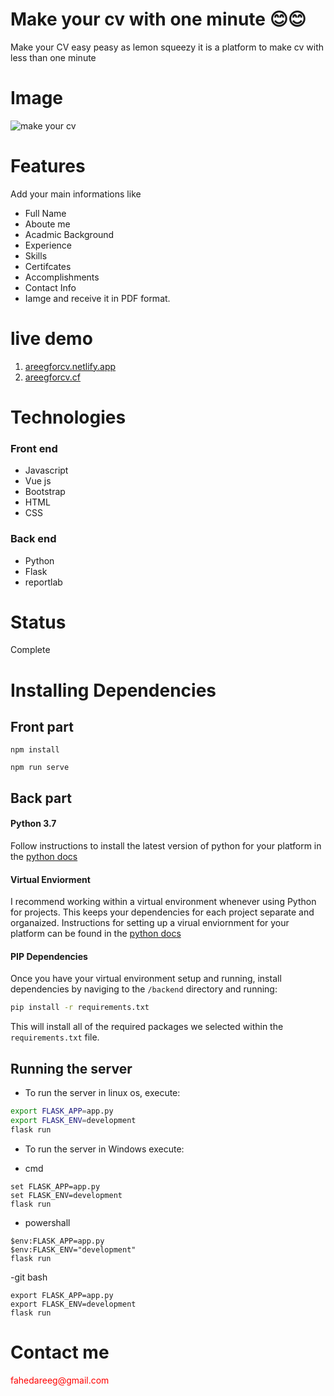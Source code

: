 # Make your cv with one minute 😊😊
Make your CV easy peasy as lemon squeezy it is a platform to make cv with less than one minute 

# Image
![make your cv](https://user-images.githubusercontent.com/30151596/117553100-25a34600-b058-11eb-8670-d653d7b71105.PNG)



# Features
Add your main informations like
- Full Name
- Aboute me
- Acadmic Background
- Experience
- Skills
- Certifcates
- Accomplishments
- Contact Info
- Iamge 
and receive it in PDF format.

# live demo
1. [areegforcv.netlify.app](https://areegforcv.netlify.app/)
2. [areegforcv.cf](https://areegforcv.cf/)


# Technologies

### Front end
- Javascript
- Vue js
- Bootstrap
- HTML
- CSS
### Back end
- Python
- Flask
- reportlab

# Status
Complete

# Installing Dependencies

## Front part
```
npm install
```
```
npm run serve
```
## Back part
#### Python 3.7
Follow instructions to install the latest version of python for your platform in the [python docs](https://docs.python.org/3/using/unix.html#getting-and-installing-the-latest-version-of-python)

#### Virtual Enviorment 

I recommend working within a virtual environment whenever using Python for projects. This keeps your dependencies for each project separate and organaized. Instructions for setting up a virual enviornment for your platform can be found in the [python docs](https://packaging.python.org/guides/installing-using-pip-and-virtual-environments/)

#### PIP Dependencies

Once you have your virtual environment setup and running, install dependencies by naviging to the `/backend` directory and running:

```bash
pip install -r requirements.txt
```

This will install all of the required packages we selected within the `requirements.txt` file.

## Running the server

- To run the server in linux os, execute:

```bash
export FLASK_APP=app.py
export FLASK_ENV=development
flask run
```
- To run the server in Windows execute:

- cmd

```
set FLASK_APP=app.py
set FLASK_ENV=development
flask run
```
- powershall
```
$env:FLASK_APP=app.py 
$env:FLASK_ENV="development" 
flask run
```
-git bash
```
export FLASK_APP=app.py
export FLASK_ENV=development
flask run
```

# Contact me 
<div style='color:red'>fahedareeg@gmail.com</div>

